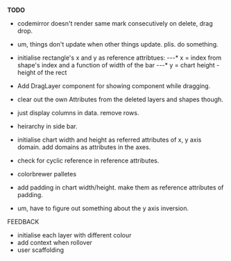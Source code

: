 **TODO**
* codemirror doesn't render same mark consecutively on delete, drag drop.

* um, things don't update when other things update. plis. do something.

* initialise rectangle's x and y as reference attribtues:
---* x = index from shape's index and a function of width of the bar
---* y = chart height - height of the rect

* Add DragLayer component for showing component while dragging.
* clear out the own Attributes from the deleted layers and shapes though.

* just display columns in data. remove rows. 
* heirarchy in side bar.
* initialise chart width and height as referred attributes of x, y axis domain. add domains as attributes in the axes.

* check for cyclic reference in reference attributes.
* colorbrewer palletes
* add padding in chart width/height. make them as reference attributes of padding.

* um, have to figure out something about the y axis inversion.


FEEDBACK
* initialise each layer with different colour
* add context when rollover
* user scaffolding